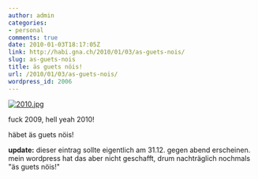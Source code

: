 ```yaml
---
author: admin
categories:
- personal
comments: true
date: 2010-01-03T18:17:05Z
link: http://habi.gna.ch/2010/01/03/as-guets-nois/
slug: as-guets-nois
title: äs guets nöis!
url: /2010/01/03/as-guets-nois/
wordpress_id: 2006
---
```


[![2010.jpg](http://habi.gna.ch/wp-content/uploads/2009/12/2010-tm.jpg)](http://habi.gna.ch/wp-content/uploads/2009/12/2010.jpg)

  



fuck 2009, hell yeah 2010!




häbet äs guets nöis!




**update:** dieser eintrag sollte eigentlich am 31.12. gegen abend erscheinen. mein wordpress hat das aber nicht geschafft, drum nachträglich nochmals "äs guets nöis!"



